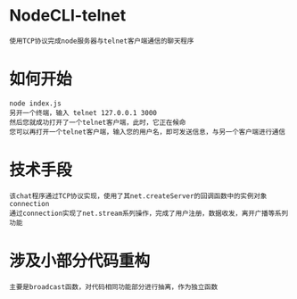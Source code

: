 # NodeCLI-telnet
    使用TCP协议完成node服务器与telnet客户端通信的聊天程序

# 如何开始
    node index.js
    另开一个终端，输入 telnet 127.0.0.1 3000
    然后您就成功打开了一个telnet客户端，此时，它正在候命
    您可以再打开一个telnet客户端，输入您的用户名，即可发送信息，与另一个客户端进行通信

# 技术手段
    该chat程序通过TCP协议实现，使用了其net.createServer的回调函数中的实例对象connection
    通过connection实现了net.stream系列操作，完成了用户注册，数据收发，离开广播等系列功能

# 涉及小部分代码重构
    主要是broadcast函数，对代码相同功能部分进行抽离，作为独立函数
    